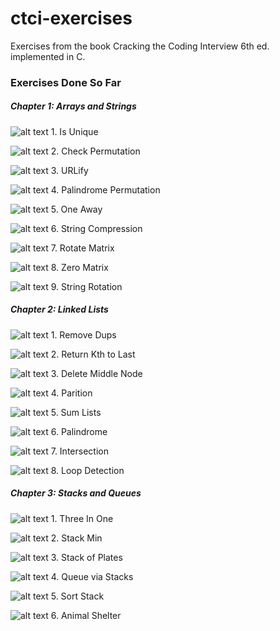 [red_x]: http://icons.iconarchive.com/icons/famfamfam/silk/16/cross-icon.png "Not Done"
[check]: http://icons.iconarchive.com/icons/famfamfam/silk/16/tick-icon.png "Done"

# ctci-exercises
Exercises from the book Cracking the Coding Interview 6th ed. implemented in C.

### Exercises Done So Far

##### Chapter 1: Arrays and Strings

![alt text][check] 1. Is Unique

![alt text][check] 2. Check Permutation

![alt text][check] 3. URLify

![alt text][check] 4. Palindrome Permutation

![alt text][check] 5. One Away

![alt text][check] 6. String Compression

![alt text][check] 7. Rotate Matrix

![alt text][check] 8. Zero Matrix

![alt text][check] 9. String Rotation

##### Chapter 2: Linked Lists

![alt text][check] 1. Remove Dups

![alt text][check] 2. Return Kth to Last

![alt text][check] 3. Delete Middle Node

![alt text][check] 4. Parition

![alt text][check] 5. Sum Lists

![alt text][check] 6. Palindrome

![alt text][red_x] 7. Intersection

![alt text][check] 8. Loop Detection

##### Chapter 3: Stacks and Queues

![alt text][red_x] 1. Three In One

![alt text][red_x] 2. Stack Min

![alt text][red_x] 3. Stack of Plates

![alt text][red_x] 4. Queue via Stacks

![alt text][red_x] 5. Sort Stack

![alt text][red_x] 6. Animal Shelter
